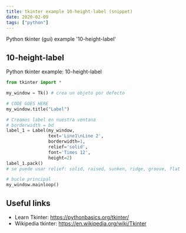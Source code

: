 ```yaml
---
title: tkinter example 10-height-label (snippet)
date: 2020-02-09
tags: ["python"]
---
```

Python tkinter (gui) example '10-height-label'


## 10-height-label

Python tkinter example: 10-height-label

```python
from tkinter import *

my_window = Tk() # crea un objeto por defecto

# CODE GOES HERE
my_window.title("Label")

# Creamos label en nuestra ventana
# borderwidth = bd
label_1 = Label(my_window,
                text='Line1\nLine 2',
                borderwidth=1,
                relief='solid',
                font='Times 12',
                height=2)
label_1.pack()
# se puede usar relief: solid, raised, sunken, ridge, groove, flat

# bucle principal
my_window.mainloop()

```

## Useful links

- Learn Tkinter: https://pythonbasics.org/tkinter/
- Wikipedia tkinter: https://en.wikipedia.org/wiki/Tkinter

